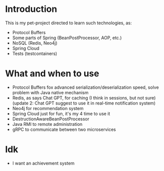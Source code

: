 # Introduction
This is my pet-project directed to learn such technologies, as:
- Protocol Buffers
- Some parts of Spring (BeanPostProcessor, AOP, etc.)
- NoSQL (Redis, Neo4j)
- Spring Cloud
- Tests (testcontainers)

# What and when to use
- Protocol Buffers fox advanced serialization/deserialization speed, solve problem with Java native mechanism
- Redis, as says Chat GPT, for caching (I think in sessions, but not sure) (update 2: Chat GPT suggest to use it in real-time notification system)
- Neo4j for recommendation system
- Spring Cloud just for fun, it's my 4 time to use it
- DestructionAwareBeanPostProcessor
- Java RMI to remote administration
- gRPC to communicate between two microservices

# Idk
- I want an achievement system